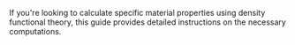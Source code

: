 If you're looking to calculate specific material properties using density functional theory, this guide provides detailed instructions on the necessary computations.
